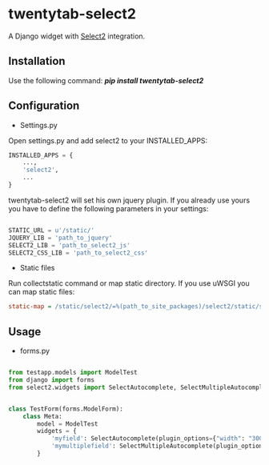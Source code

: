 twentytab-select2
=================

A Django widget with [Select2](http://ivaynberg.github.com/select2/) integration. 

## Installation

Use the following command: <b><i>pip install twentytab-select2</i></b>

## Configuration

- Settings.py

Open settings.py and add select2 to your INSTALLED_APPS:

```py
INSTALLED_APPS = {
    ...,
    'select2',
    ...
}

```

twentytab-select2 will set his own jquery plugin. If you already use yours you have to define the following parameters in your settings:

```py

STATIC_URL = u'/static/'
JQUERY_LIB = 'path_to_jquery'
SELECT2_LIB = 'path_to_select2_js'
SELECT2_CSS_LIB = 'path_to_select2_css'

```
- Static files

Run collectstatic command or map static directory. If you use uWSGI you can map static files:

```ini
static-map = /static/select2/=%(path_to_site_packages)/select2/static/select2
```

## Usage

- forms.py

```py

from testapp.models import ModelTest
from django import forms
from select2.widgets import SelectAutocomplete, SelectMultipleAutocomplete


class TestForm(forms.ModelForm):
    class Meta:
        model = ModelTest
        widgets = {
            'myfield': SelectAutocomplete(plugin_options={"width": "300px"}),
            'mymultiplefield': SelectMultipleAutocomplete(plugin_options={"width": "300px"}),
        }


```

